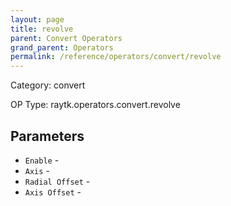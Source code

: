 ```yaml
---
layout: page
title: revolve
parent: Convert Operators
grand_parent: Operators
permalink: /reference/operators/convert/revolve
---
```


Category: convert

OP Type: raytk.operators.convert.revolve

## Parameters

* `Enable` - 
* `Axis` - 
* `Radial Offset` - 
* `Axis Offset` -
